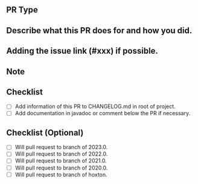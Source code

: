 ## PR Type

<!--
Bugfix.
Feature.
Code style update (formatting, local variables).
Refactoring (no functional changes, no api changes).
Documentation content changes.
Other... Please describe:
 -->

## Describe what this PR does for and how you did.

## Adding the issue link (#xxx) if possible.

<!--
closes #
 -->

## Note

## Checklist

- [ ] Add information of this PR to CHANGELOG.md in root of project.
- [ ] Add documentation in javadoc or comment below the PR if necessary.

## Checklist (Optional)

- [ ] Will pull request to branch of 2023.0.
- [ ] Will pull request to branch of 2022.0.
- [ ] Will pull request to branch of 2021.0.
- [ ] Will pull request to branch of 2020.0.
- [ ] Will pull request to branch of hoxton.
